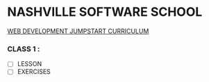 # NASHVILLE SOFTWARE SCHOOL

[WEB DEVELOPMENT JUMPSTART CURRICULUM](https://bb4cc51ae6ce4c0c92c888444854dd4c.codepen.website/)


### CLASS 1 :  
- [ ] LESSON 
- [ ] EXERCISES
